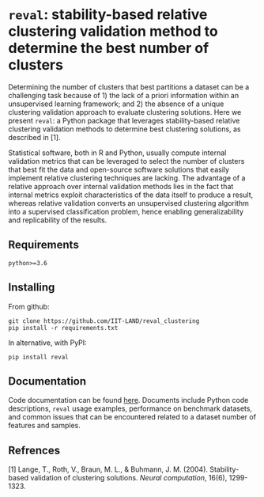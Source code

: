 # `reval`: stability-based relative clustering validation method to determine the best number of clusters

Determining the number of clusters that best partitions a dataset can be a challenging task because of 1) the lack of a 
priori information within an unsupervised learning framework; and 2) the absence of a unique clustering validation 
approach to evaluate clustering solutions. Here we present `reval`: a Python package that leverages 
stability-based relative clustering validation methods to determine best clustering solutions, as described in [1]. 
    
Statistical software, both in R and Python, usually compute internal validation metrics that can be leveraged
to select the number of clusters that best fit the data and open-source software solutions that easily implement 
relative clustering techniques are lacking. The advantage of a relative approach over internal validation methods 
lies in the fact that internal metrics exploit characteristics of the data itself to produce a result, 
whereas relative validation converts an unsupervised clustering algorithm into a supervised classification problem, 
hence enabling generalizability and replicability of the results.

## Requirements

    python>=3.6
    
## Installing

From github:

    git clone https://github.com/IIT-LAND/reval_clustering
    pip install -r requirements.txt

In alternative, with PyPI:

    pip install reval

## Documentation

Code documentation can be found [here](). Documents include Python code descriptions, `reval` usage examples, 
performance on benchmark datasets, and common issues that can be encountered related to a dataset number of features 
and samples.

## Refrences

[1] Lange, T., Roth, V., Braun, M. L., & Buhmann, J. M. (2004). Stability-based validation of clustering solutions. 
*Neural computation*, 16(6), 1299-1323.

